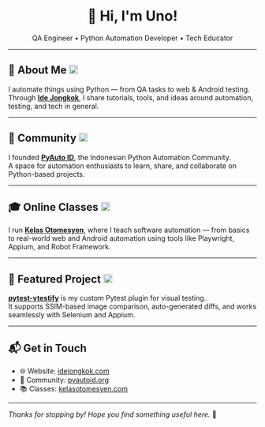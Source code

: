 <h1 align="center">👋 Hi, I'm Uno!</h1>
<p align="center">QA Engineer • Python Automation Developer • Tech Educator</p>

---

## 🧠 About Me <img src="https://raw.githubusercontent.com/yourusername/assets/main/idejongkok-logo.jpg" alt="idejongkok" width="18" />

I automate things using Python — from QA tasks to web & Android testing.  
Through [**Ide Jongkok**](https://idejongkok.com), I share tutorials, tools, and ideas around automation, testing, and tech in general.

---

## 🤝 Community <img src="https://raw.githubusercontent.com/yourusername/assets/main/pyautoid-logo.jpg" alt="pyautoid" width="18" />

I founded [**PyAuto ID**](https://pyautoid.org), the Indonesian Python Automation Community.  
A space for automation enthusiasts to learn, share, and collaborate on Python-based projects.

---

## 🎓 Online Classes <img src="https://raw.githubusercontent.com/yourusername/assets/main/kelasotomesyen-logo.webp" alt="kelas otomesyen" width="18" />

I run [**Kelas Otomesyen**](https://kelasotomesyen.com), where I teach software automation — from basics to real-world web and Android automation using tools like Playwright, Appium, and Robot Framework.

---

## 🚀 Featured Project <img src="https://raw.githubusercontent.com/yourusername/assets/main/pytest-vtestify-logo.png" alt="pytest-vtestify" width="18" />

[**pytest-vtestify**](https://pytest-vtestify.pages.dev) is my custom Pytest plugin for visual testing.  
It supports SSIM-based image comparison, auto-generated diffs, and works seamlessly with Selenium and Appium.

---

## 📬 Get in Touch

- 🌐 Website: [idejongkok.com](https://idejongkok.com)  
- 🤖 Community: [pyautoid.org](https://pyautoid.org)  
- 📚 Classes: [kelasotomesyen.com](https://kelasotomesyen.com)

---

_Thanks for stopping by! Hope you find something useful here._ 🚀
